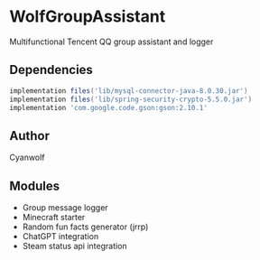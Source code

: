 # WolfGroupAssistant
Multifunctional Tencent QQ group assistant and logger
## Dependencies
```groovy
implementation files('lib/mysql-connector-java-8.0.30.jar')
implementation files('lib/spring-security-crypto-5.5.0.jar')
implementation 'com.google.code.gson:gson:2.10.1'
```
## Author
Cyanwolf
## Modules
* Group message logger
* Minecraft starter
* Random fun facts generator (jrrp)
* ChatGPT integration
* Steam status api integration